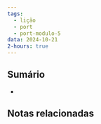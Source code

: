 ```yaml
---
tags:
  - lição
  - port
  - port-modulo-5
data: 2024-10-21
2-hours: true
---
```


## Sumário
- 
## Notas relacionadas